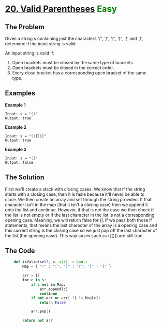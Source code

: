 # [20. Valid Parentheses](https://leetcode.com/problems/valid-parentheses/) <span style="color:green">Easy</span>

## **The Problem**
Given a string *s* containing just the characters *'('*, *')'*, *'{'*, *'}'*, *'['* and *']'*, determine if the input string is valid.

An input string is valid if:

1. Open brackets must be closed by the same type of brackets.
2. Open brackets must be closed in the correct order.
3. Every close bracket has a corresponding open bracket of the same type.

## **Examples**
**Example 1**
```
Input: s = "()"
Output: true
```
**Example 2**
```
Input: s = "()[]{}"
Output: true
```

**Example 3**
```
Input: s = "(]"
Output: false
```

## **The Solution**
First we'll create a stack with closing cases. We know that if the string starts with a closing case, then it is fasle because it'll never be able to close. We then create an array and set through the string provided. If that character isn't in the map (that it isn't a closing case) then we append it onto the list and continue. However, if that is not the case we then check if the list is not empty or if the last character in the list is not a corresponding opening case. Meaning, we will return false for (]. If we pass both those if statements, that means the last character of the array is a opening case and this current string is the closing case so we just pop off the last character of the list (the opening case). This way cases such as ([{}]) are still true.

## **The Code**

```python
    def isValid(self, s: str) -> bool:
        Map = { ")" : "(", "}" : "{", "]" : "[" }
        
        arr = []
        for c in s:
            if c not in Map:
                arr.append(c)
                continue
            if not arr or arr[-1] != Map[c]:
                return False

            arr.pop()
       
        return not arr
```